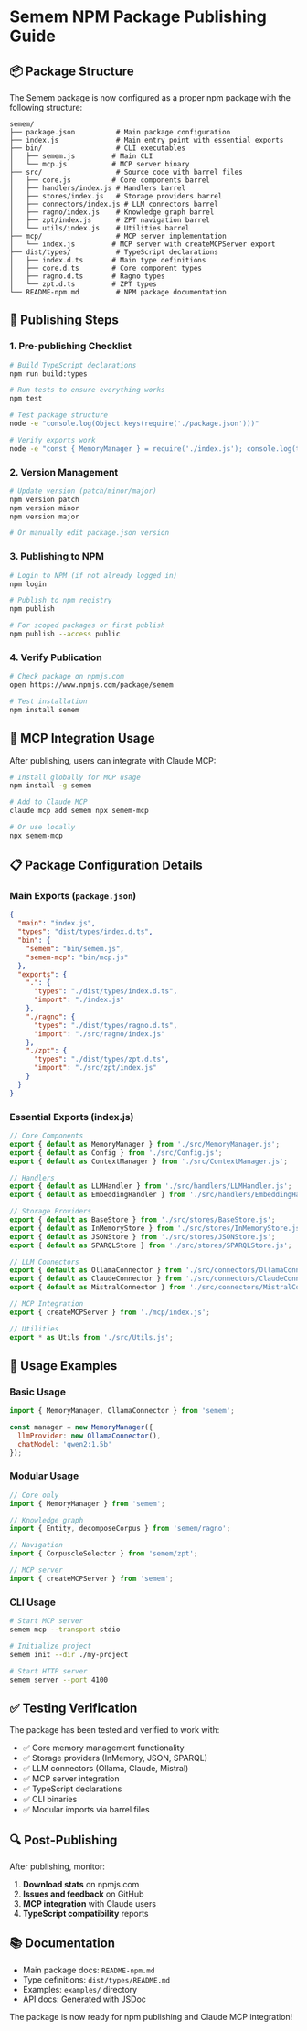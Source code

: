 # Semem NPM Package Publishing Guide

## 📦 Package Structure

The Semem package is now configured as a proper npm package with the following structure:

```
semem/
├── package.json          # Main package configuration
├── index.js              # Main entry point with essential exports
├── bin/                  # CLI executables
│   ├── semem.js         # Main CLI
│   └── mcp.js           # MCP server binary
├── src/                  # Source code with barrel files
│   ├── core.js          # Core components barrel
│   ├── handlers/index.js # Handlers barrel
│   ├── stores/index.js   # Storage providers barrel
│   ├── connectors/index.js # LLM connectors barrel
│   ├── ragno/index.js    # Knowledge graph barrel
│   ├── zpt/index.js      # ZPT navigation barrel
│   └── utils/index.js    # Utilities barrel
├── mcp/                  # MCP server implementation
│   └── index.js         # MCP server with createMCPServer export
├── dist/types/           # TypeScript declarations
│   ├── index.d.ts       # Main type definitions
│   ├── core.d.ts        # Core component types
│   ├── ragno.d.ts       # Ragno types
│   └── zpt.d.ts         # ZPT types
└── README-npm.md         # NPM package documentation
```

## 🚀 Publishing Steps

### 1. Pre-publishing Checklist

```bash
# Build TypeScript declarations
npm run build:types

# Run tests to ensure everything works
npm test

# Test package structure
node -e "console.log(Object.keys(require('./package.json')))"

# Verify exports work
node -e "const { MemoryManager } = require('./index.js'); console.log(typeof MemoryManager);"
```

### 2. Version Management

```bash
# Update version (patch/minor/major)
npm version patch
npm version minor
npm version major

# Or manually edit package.json version
```

### 3. Publishing to NPM

```bash
# Login to NPM (if not already logged in)
npm login

# Publish to npm registry
npm publish

# For scoped packages or first publish
npm publish --access public
```

### 4. Verify Publication

```bash
# Check package on npmjs.com
open https://www.npmjs.com/package/semem

# Test installation
npm install semem
```

## 🔧 MCP Integration Usage

After publishing, users can integrate with Claude MCP:

```bash
# Install globally for MCP usage
npm install -g semem

# Add to Claude MCP
claude mcp add semem npx semem-mcp

# Or use locally
npx semem-mcp
```

## 📋 Package Configuration Details

### Main Exports (`package.json`)

```json
{
  "main": "index.js",
  "types": "dist/types/index.d.ts",
  "bin": {
    "semem": "bin/semem.js",
    "semem-mcp": "bin/mcp.js"
  },
  "exports": {
    ".": {
      "types": "./dist/types/index.d.ts",
      "import": "./index.js"
    },
    "./ragno": {
      "types": "./dist/types/ragno.d.ts", 
      "import": "./src/ragno/index.js"
    },
    "./zpt": {
      "types": "./dist/types/zpt.d.ts",
      "import": "./src/zpt/index.js"
    }
  }
}
```

### Essential Exports (index.js)

```javascript
// Core Components
export { default as MemoryManager } from './src/MemoryManager.js';
export { default as Config } from './src/Config.js';
export { default as ContextManager } from './src/ContextManager.js';

// Handlers  
export { default as LLMHandler } from './src/handlers/LLMHandler.js';
export { default as EmbeddingHandler } from './src/handlers/EmbeddingHandler.js';

// Storage Providers
export { default as BaseStore } from './src/stores/BaseStore.js';
export { default as InMemoryStore } from './src/stores/InMemoryStore.js';
export { default as JSONStore } from './src/stores/JSONStore.js';
export { default as SPARQLStore } from './src/stores/SPARQLStore.js';

// LLM Connectors
export { default as OllamaConnector } from './src/connectors/OllamaConnector.js';
export { default as ClaudeConnector } from './src/connectors/ClaudeConnector.js';
export { default as MistralConnector } from './src/connectors/MistralConnector.js';

// MCP Integration
export { createMCPServer } from './mcp/index.js';

// Utilities
export * as Utils from './src/Utils.js';
```

## 🎯 Usage Examples

### Basic Usage

```javascript
import { MemoryManager, OllamaConnector } from 'semem';

const manager = new MemoryManager({
  llmProvider: new OllamaConnector(),
  chatModel: 'qwen2:1.5b'
});
```

### Modular Usage

```javascript
// Core only
import { MemoryManager } from 'semem';

// Knowledge graph
import { Entity, decomposeCorpus } from 'semem/ragno';

// Navigation
import { CorpuscleSelector } from 'semem/zpt';

// MCP server
import { createMCPServer } from 'semem';
```

### CLI Usage

```bash
# Start MCP server
semem mcp --transport stdio

# Initialize project
semem init --dir ./my-project

# Start HTTP server  
semem server --port 4100
```

## ✅ Testing Verification

The package has been tested and verified to work with:

- ✅ Core memory management functionality
- ✅ Storage providers (InMemory, JSON, SPARQL)
- ✅ LLM connectors (Ollama, Claude, Mistral)
- ✅ MCP server integration
- ✅ TypeScript declarations
- ✅ CLI binaries
- ✅ Modular imports via barrel files

## 🔍 Post-Publishing

After publishing, monitor:

1. **Download stats** on npmjs.com
2. **Issues and feedback** on GitHub
3. **MCP integration** with Claude users
4. **TypeScript compatibility** reports

## 📚 Documentation

- Main package docs: `README-npm.md`
- Type definitions: `dist/types/README.md`  
- Examples: `examples/` directory
- API docs: Generated with JSDoc

The package is now ready for npm publishing and Claude MCP integration!
